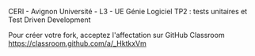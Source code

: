 CERI - Avignon Université - L3 - UE Génie Logiciel
TP2 : tests unitaires et Test Driven Development

Pour créer votre fork, acceptez l'affectation sur GitHub Classroom https://classroom.github.com/a/_HktkxVm
